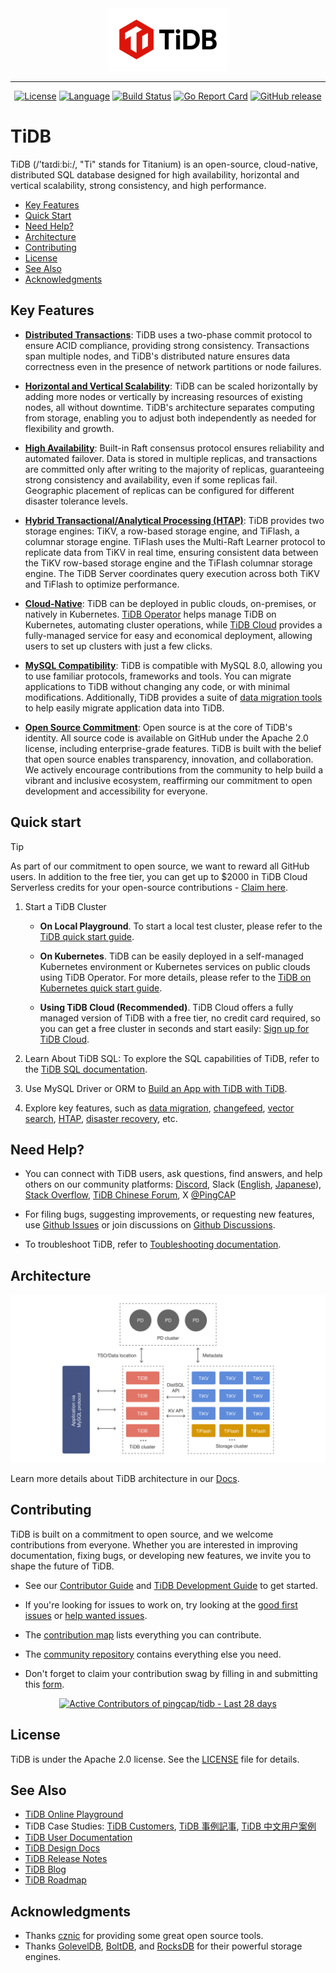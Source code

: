 <div align="center">
<a href='https://www.pingcap.com/?utm_source=github&utm_medium=tidb'>
<img src="docs/tidb-logo.png" alt="TiDB, a distributed SQL database" height=100></img>
</a>

---

[![License](https://img.shields.io/badge/License-Apache_2.0-blue.svg)](https://github.com/pingcap/tidb/blob/master/LICENSE)
[![Language](https://img.shields.io/badge/Language-Go-blue.svg)](https://golang.org/)
[![Build Status](https://prow.tidb.net/badge.svg?jobs=pingcap/tidb/merged_build)](https://prow.tidb.net/?repo=pingcap%2Ftidb&type=postsubmit&job=pingcap%2Ftidb%2Fmerged_build)
[![Go Report Card](https://goreportcard.com/badge/github.com/pingcap/tidb)](https://goreportcard.com/report/github.com/pingcap/tidb)
[![GitHub release](https://img.shields.io/github/tag/pingcap/tidb.svg?label=release)](https://github.com/pingcap/tidb/releases)
</div>

# TiDB

TiDB (/’taɪdiːbi:/, "Ti" stands for Titanium) is an open-source, cloud-native, distributed SQL database designed for high availability, horizontal and vertical scalability, strong consistency, and high performance.

- [Key Features](#key-features)
- [Quick Start](#quick-start)
- [Need Help?](#need-help)
- [Architecture](#architecture)
- [Contributing](#contributing)
- [License](#license)
- [See Also](#see-also)
- [Acknowledgments](#acknowledgments)

## Key Features

- **[Distributed Transactions](https://www.pingcap.com/blog/distributed-transactions-tidb?utm_source=github&utm_medium=tidb)**: TiDB uses a two-phase commit protocol to ensure ACID compliance, providing strong consistency. Transactions span multiple nodes, and TiDB's distributed nature ensures data correctness even in the presence of network partitions or node failures.

- **[Horizontal and Vertical Scalability](https://docs.pingcap.com/tidb/stable/scale-tidb-using-tiup?utm_source=github&utm_medium=tidb)**: TiDB can be scaled horizontally by adding more nodes or vertically by increasing resources of existing nodes, all without downtime. TiDB's architecture separates computing from storage, enabling you to adjust both independently as needed for flexibility and growth.

- **[High Availability](https://docs.pingcap.com/tidbcloud/high-availability-with-multi-az?utm_source=github&utm_medium=tidb)**: Built-in Raft consensus protocol ensures reliability and automated failover. Data is stored in multiple replicas, and transactions are committed only after writing to the majority of replicas, guaranteeing strong consistency and availability, even if some replicas fail. Geographic placement of replicas can be configured for different disaster tolerance levels.

- **[Hybrid Transactional/Analytical Processing (HTAP)](https://www.pingcap.com/blog/htap-demystified-defining-modern-data-architecture-tidb?utm_source=github&utm_medium=tidb)**: TiDB provides two storage engines: TiKV, a row-based storage engine, and TiFlash, a columnar storage engine. TiFlash uses the Multi-Raft Learner protocol to replicate data from TiKV in real time, ensuring consistent data between the TiKV row-based storage engine and the TiFlash columnar storage engine. The TiDB Server coordinates query execution across both TiKV and TiFlash to optimize performance.

- **[Cloud-Native](https://www.pingcap.com/cloud-native?utm_source=github&utm_medium=tidb)**: TiDB can be deployed in public clouds, on-premises, or natively in Kubernetes. [TiDB Operator](https://docs.pingcap.com/tidb-in-kubernetes/stable/tidb-operator-overview/?utm_source=github&utm_medium=tidb) helps manage TiDB on Kubernetes, automating cluster operations, while [TiDB Cloud](https://tidbcloud.com/?utm_source=github&utm_medium=tidb) provides a fully-managed service for easy and economical deployment, allowing users to set up clusters with just a few clicks.

- **[MySQL Compatibility](https://docs.pingcap.com/tidb/stable/mysql-compatibility?utm_source=github&utm_medium=tidb)**: TiDB is compatible with MySQL 8.0, allowing you to use familiar protocols, frameworks and tools. You can migrate applications to TiDB without changing any code, or with minimal modifications. Additionally, TiDB provides a suite of [data migration tools](https://docs.pingcap.com/tidb/stable/ecosystem-tool-user-guide?utm_source=github&utm_medium=tidb) to help easily migrate application data into TiDB.

- **[Open Source Commitment](https://www.pingcap.com/blog/open-source-is-in-our-dna-reaffirming-tidb-commitment?utm_source=github&utm_medium=tidb)**: Open source is at the core of TiDB's identity. All source code is available on GitHub under the Apache 2.0 license, including enterprise-grade features. TiDB is built with the belief that open source enables transparency, innovation, and collaboration. We actively encourage contributions from the community to help build a vibrant and inclusive ecosystem, reaffirming our commitment to open development and accessibility for everyone.

## Quick start

> [!Tip]  
> As part of our commitment to open source, we want to reward all GitHub users. In addition to the free tier, you can get up to $2000 in TiDB Cloud Serverless credits for your open-source contributions - [Claim here](https://ossinsight.io/open-source-heroes/?utm_source=ossinsight&utm_medium=referral&utm_campaign=plg_OSScontribution_credit_05).

1. Start a TiDB Cluster

    - **On Local Playground**. To start a local test cluster, please refer to the [TiDB quick start guide](https://docs.pingcap.com/tidb/stable/quick-start-with-tidb#deploy-a-local-test-cluster?utm_source=github&utm_medium=tidb).

    - **On Kubernetes**. TiDB can be easily deployed in a self-managed Kubernetes environment or Kubernetes services on public clouds using TiDB Operator. For more details, please refer to the [TiDB on Kubernetes quick start guide](https://docs.pingcap.com/tidb-in-kubernetes/stable/get-started?utm_source=github&utm_medium=tidb).

    - **Using TiDB Cloud (Recommended)**. TiDB Cloud offers a fully managed version of TiDB with a free tier, no credit card required, so you can get a free cluster in seconds and start easily: [Sign up for TiDB Cloud](https://tidbcloud.com/free-trial?utm_source=github&utm_medium=tidb).

2. Learn About TiDB SQL: To explore the SQL capabilities of TiDB, refer to the [TiDB SQL documentation](https://docs.pingcap.com/tidb/stable/sql-statement-overview?utm_source=github&utm_medium=tidb).

3. Use MySQL Driver or ORM to [Build an App with TiDB with TiDB](https://docs.pingcap.com/tidbcloud/dev-guide-overview?utm_source=github&utm_medium=tidb).

4. Explore key features, such as [data migration](https://docs.pingcap.com/tidbcloud/tidb-cloud-migration-overview?utm_source=github&utm_medium=tidb), [changefeed](https://docs.pingcap.com/tidbcloud/changefeed-overview?utm_source=github&utm_medium=tidb), [vector search](https://docs.pingcap.com/tidbcloud/vector-search-overview?utm_source=github&utm_medium=tidb), [HTAP](https://docs.pingcap.com/tidbcloud/tidb-cloud-htap-quickstart?utm_source=github&utm_medium=tidb), [disaster recovery](https://docs.pingcap.com/tidb/stable/dr-solution-introduction?utm_source=github&utm_medium=tidb), etc.


## Need Help?

- You can connect with TiDB users, ask questions, find answers, and help others on our community platforms: [Discord](https://discord.gg/KVRZBR2DrG?utm_source=github), Slack ([English](https://slack.tidb.io/invite?team=tidb-community&channel=everyone&ref=pingcap-tidb), [Japanese](https://slack.tidb.io/invite?team=tidb-community&channel=tidb-japan&ref=github-tidb)), [Stack Overflow](https://stackoverflow.com/questions/tagged/tidb), [TiDB Chinese Forum](https://asktug.com), X [@PingCAP](https://twitter.com/PingCAP)

- For filing bugs, suggesting improvements, or requesting new features, use [Github Issues](https://github.com/pingcap/tidb/issues) or join discussions on [Github Discussions](https://github.com/orgs/pingcap/discussions).

- To troubleshoot TiDB, refer to [Toubleshooting documentation](https://docs.pingcap.com/tidb/stable/tidb-troubleshooting-map?utm_source=github&utm_medium=tidb).

## Architecture

![TiDB architecture](./docs/tidb-architecture.png)

Learn more details about TiDB architecture in our [Docs](https://docs.pingcap.com/tidb/stable/tidb-architecture?utm_source=github&utm_medium=tidb).

## Contributing

TiDB is built on a commitment to open source, and we welcome contributions from everyone. Whether you are interested in improving documentation, fixing bugs, or developing new features, we invite you to shape the future of TiDB.

- See our [Contributor Guide](https://github.com/pingcap/community/blob/master/contributors/README.md#how-to-contribute) and [TiDB Development Guide](https://pingcap.github.io/tidb-dev-guide/index.html) to get started.

- If you're looking for issues to work on, try looking at the [good first issues](https://github.com/pingcap/tidb/issues?q=is%3Aopen+is%3Aissue+label%3A%22good+first+issue%22) or [help wanted issues](https://github.com/pingcap/tidb/issues?q=is%3Aopen+is%3Aissue+label%3A%22help+wanted%22).

- The [contribution map](https://github.com/pingcap/tidb-map/blob/master/maps/contribution-map.md#a-map-that-guides-what-and-how-contributors-can-contribute) lists everything you can contribute.

- The [community repository](https://github.com/pingcap/community) contains everything else you need.

- Don't forget to claim your contribution swag by filling in and submitting this [form](https://forms.pingcap.com/f/tidb-contribution-swag).


<a href="https://next.ossinsight.io/widgets/official/compose-recent-active-contributors?repo_id=41986369&limit=30" target="_blank" style="display: block" align="center">
  <picture>
    <source media="(prefers-color-scheme: dark)" srcset="https://next.ossinsight.io/widgets/official/compose-recent-active-contributors/thumbnail.png?repo_id=41986369&limit=30&image_size=auto&color_scheme=dark" width="655" height="auto">
    <img alt="Active Contributors of pingcap/tidb - Last 28 days" src="https://next.ossinsight.io/widgets/official/compose-recent-active-contributors/thumbnail.png?repo_id=41986369&limit=30&image_size=auto&color_scheme=light" width="655" height="auto">
  </picture>
</a>

## License

TiDB is under the Apache 2.0 license. See the [LICENSE](./LICENSE) file for details.

## See Also

- [TiDB Online Playground](https://play.tidbcloud.com/?utm_source=github&utm_medium=tidb_readme)
- TiDB Case Studies: [TiDB Customers](https://www.pingcap.com/customers/?utm_source=github&utm_medium=tidb), [TiDB 事例記事](https://pingcap.co.jp/case-study/?utm_source=github&utm_medium=tidb), [TiDB 中文用户案例](https://cn.pingcap.com/case/?utm_source=github&utm_medium=tidb)
- [TiDB User Documentation](https://docs.pingcap.com/tidb/stable?utm_source=github&utm_medium=tidb)
- [TiDB Design Docs](/docs/design)
- [TiDB Release Notes](https://docs.pingcap.com/tidb/dev/release-notes?utm_source=github&utm_medium=tidb)
- [TiDB Blog](https://www.pingcap.com/blog/?utm_source=github&utm_medium=tidb)
- [TiDB Roadmap](roadmap.md)

## Acknowledgments

- Thanks [cznic](https://github.com/cznic) for providing some great open source tools.
- Thanks [GolevelDB](https://github.com/syndtr/goleveldb), [BoltDB](https://github.com/boltdb/bolt), and [RocksDB](https://github.com/facebook/rocksdb) for their powerful storage engines.

<!-- test -->
